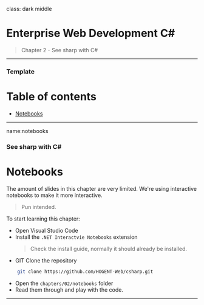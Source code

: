 class: dark middle

# Enterprise Web Development C&#35;
> Chapter 2 - See sharp with C#


---
### Template
# Table of contents

- [Notebooks](#notebooks)

---
name:notebooks
### See sharp with C&#35;
# Notebooks

The amount of slides in this chapter are very limited. We're using interactive notebooks to make it more interactive.
> Pun intended.

To start learning this chapter:
- Open Visual Studio Code
- Install the `.NET Interactvie Notebooks` extension
    > Check the install guide, normally it should already be installed.
- GIT Clone the repository

```bash
    git clone https://github.com/HOGENT-Web/csharp.git
```
- Open the `chapters/02/notebooks` folder
- Read them through and play with the code.

---
